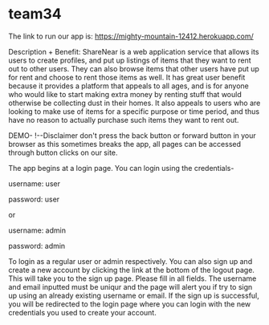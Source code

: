 # team34

The link to run our app is: https://mighty-mountain-12412.herokuapp.com/

Description + Benefit:
ShareNear is a web application service that allows its users to create profiles, and put up listings of items
that they want to rent out to other users. They can also browse items that other users have put up for 
rent and choose to rent those items as well. It has great user benefit because it provides a platform 
that appeals to all ages, and is for anyone who would like to start making extra money by renting stuff
that would otherwise be collecting dust in their homes. It also appeals to users who are looking to
make use of items for a specific purpose or time period, and thus have no reason to actually purchase
such items they want to rent out. 

DEMO-
!--Disclaimer don't press the back button or forward button in your browser as this sometimes breaks the app,
all pages can be accessed through button clicks on our site. 

The app begins at a login page. You can login using the credentials-

username: user

password: user

or 

username: admin

password: admin

To login as a regular user or admin respectively.
You can also sign up and create a new account by clicking the link at the bottom of the logout page. 
This will take you to the sign up page. Please fill in all fields. The username and email inputted must be 
uniqur and the page will alert you if try to sign up using an already existing username or email. If the sign up
is successful, you will be redirected to the login page where you can login with the new credentials you
used to create your account. 
